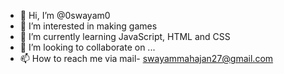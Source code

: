 - 👋 Hi, I’m @0swayam0
- 👀 I’m interested in making games
- 🌱 I’m currently learning JavaScript, HTML and CSS
- 💞️ I’m looking to collaborate on ...
- 📫 How to reach me via mail- swayammahajan27@gmail.com
